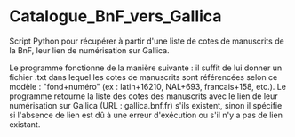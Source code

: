 # Catalogue_BnF_vers_Gallica
Script Python pour récupérer à partir d'une liste de cotes de manuscrits de la BnF, leur lien de numérisation sur Gallica.

Le programme fonctionne de la manière suivante : il suffit de lui donner un fichier .txt dans lequel les cotes de manuscrits sont référencées selon ce modèle : "fond+numéro" (ex : latin+16210, NAL+693, francais+158, etc.).
Le programme retourne la liste des cotes des manuscrits avec le lien de leur numérisation sur Gallica (URL : gallica.bnf.fr) s'ils existent, sinon il spécifie si l'absence de lien est dû à une erreur d'exécution ou s'il n'y a pas de lien existant.
